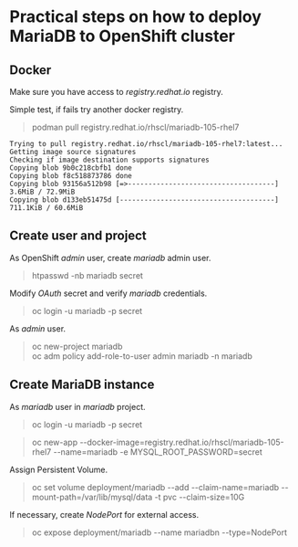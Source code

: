 # Practical steps on how to deploy MariaDB to OpenShift cluster

## Docker

Make sure you have access to *registry.redhat.io* registry. <br>

Simple test, if fails try another docker registry.<br>

> podman pull registry.redhat.io/rhscl/mariadb-105-rhel7
```
Trying to pull registry.redhat.io/rhscl/mariadb-105-rhel7:latest...
Getting image source signatures
Checking if image destination supports signatures
Copying blob 9b0c218cbfb1 done  
Copying blob f8c518873786 done  
Copying blob 93156a512b98 [=>------------------------------------] 3.6MiB / 72.9MiB
Copying blob d133eb51475d [--------------------------------------] 711.1KiB / 60.6MiB
```
## Create user and project

As OpenShift *admin* user, create *mariadb* admin user.<br>

> htpasswd -nb mariadb secret<br>

Modify *OAuth* secret and verify *mariadb* credentials.<br>

> oc login -u mariadb -p secret<br>

As *admin* user.

> oc new-project mariadb<br>
> oc adm policy add-role-to-user admin mariadb -n mariadb<br>

## Create MariaDB instance

As *mariadb* user in *mariadb* project.<br>

> oc login -u mariadb -p secret<br>

> oc new-app --docker-image=registry.redhat.io/rhscl/mariadb-105-rhel7  --name=mariadb  -e MYSQL_ROOT_PASSWORD=secret<br>

Assign Persistent Volume.<br>

> oc set volume deployment/mariadb --add  --claim-name=mariadb  --mount-path=/var/lib/mysql/data  -t pvc --claim-size=10G  

If necessary, create *NodePort* for external access.<br>

> oc expose deployment/mariadb --name mariadbn --type=NodePort

